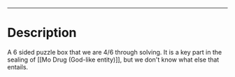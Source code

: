 --------------------------------------------------------------------------------
# Description
A 6 sided puzzle box that we are 4/6 through solving. It is a key part in the sealing of [[Mo Drug (God-like entity)]], but we don't know what else that entails.